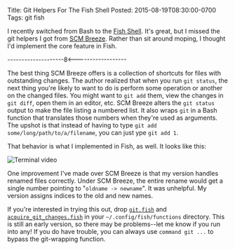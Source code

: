 Title: Git Helpers For The Fish Shell
Posted: 2015-08-19T08:30:00-0700
Tags:
    git
    fish

I recently switched from Bash to the [Fish Shell](http://fishshell.com/). It's great, but I missed the git helpers I got from [SCM Breeze](http://github.com/ndbroadbent/scm_breeze). Rather than sit around moping, I thought I'd implement the core feature in Fish.

--------------------8<------------------

The best thing SCM Breeze offers is a collection of shortcuts for files with outstanding changes. The author realized that when you run `git status`, the next thing you're likely to want to do is perform some operation or another on the changed files. You might want to `git add` them, view the changes in `git diff`, open them in an editor, etc. SCM Breeze alters the `git status` output to make the file listing a numbered list. It also wraps `git` in a Bash function that translates those numbers when they're used as arguments. The upshot is that instead of having to type `git add some/long/path/to/a/filename`, you can just ype `git add 1`.

That behavior is what I implemented in Fish, as well. It looks like this:

![Terminal video](https://cdn.erincall.com/48a79a4f594d917c242f7cab6f9810ee137b82f9)

One improvement I've made over SCM Breeze is that my version handles renamed files correctly. Under SCM Breeze, the entire rename would get a single number pointing to "`oldname -> newname`". It was unhelpful. My version assigns indices to the old and new names.

If you're interested in trying this out, drop [`git.fish`](https://git.erincall.com/ErinCall/dotfiles/blob/master/.config/fish/functions/git.fish) and [`acquire_git_changes.fish`](https://git.erincall.com/ErinCall/dotfiles/blob/master/.config/fish/functions/acquire_git_changes.fish) in your `~/.config/fish/functions` directory. This is still an early version, so there may be problems--let me know if you run into any! If you do have trouble, you can always use `command git ...` to bypass the git-wrapping function.
